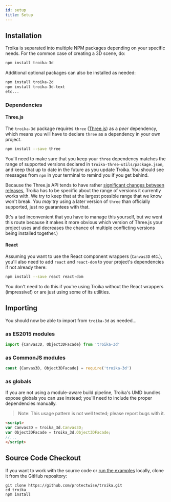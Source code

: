 ```yaml
---
id: setup
title: Setup
---
```


## Installation

Troika is separated into multiple NPM packages depending on your specific needs. For the common case of creating a 3D scene, do:

```sh
npm install troika-3d
```

Additional optional packages can also be installed as needed:

```sh
npm install troika-2d
npm install troika-3d-text
etc...
```

### Dependencies

#### Three.js

The `troika-3d` package requires `three` ([Three.js](https://threejs.org)) as a _peer_ dependency, which means you will have to declare `three` as a dependency in your own project. 

```sh
npm install --save three
```

You'll need to make sure that you keep your `three` dependency matches the range of supported versions declared in `troika-three-utils/package.json`, and keep that up to date in the future as you update Troika. You should see messages from `npm` in your terminal to remind you if you get behind.

Because the Three.js API tends to have rather [significant changes between releases](https://github.com/mrdoob/three.js/wiki/Migration-Guide), Troika has to be specific about the range of versions it currently works with. We try to keep that at the largest possible range that we know won't break. You _may_ try using a later version of `three` than officially supported, just no guarantees with that.

(It's a tad inconvenient that you have to manage this yourself, but we went this route because it makes it more obvious which version of Three.js your project uses and decreases the chance of multiple conflicting versions being installed together.)

#### React

Assuming you want to use the React component wrappers (`Canvas3D` etc.), you'll also need to add `react` and `react-dom` to your project's dependencies if not already there:

```sh
npm install --save react react-dom
```

You don't need to do this if you're using Troika without the React wrappers (impressive!) or are just using some of its utilities.


## Importing

You should now be able to import from `troika-3d` as needed...

### as ES2015 modules

```js
import {Canvas3D, Object3DFacade} from 'troika-3d'
```

### as CommonJS modules

```js
const {Canvas3D, Object3DFacade} = require('troika-3d')
```

### as globals

If you are not using a module-aware build pipeline, Troika's UMD bundles expose globals you can use instead; you'll need to include the proper dependencies manually.

> Note: This usage pattern is not well tested; please report bugs with it.

```html
<script>
var Canvas3D = troika_3d.Canvas3D;
var Object3DFacade = troika_3d.Object3DFacade;
//...
</script>
```

## Source Code Checkout

If you want to work with the source code or [run the examples](examples.md) locally, clone it from the GitHub repository:

```
git clone https://github.com/protectwise/troika.git
cd troika
npm install
```
